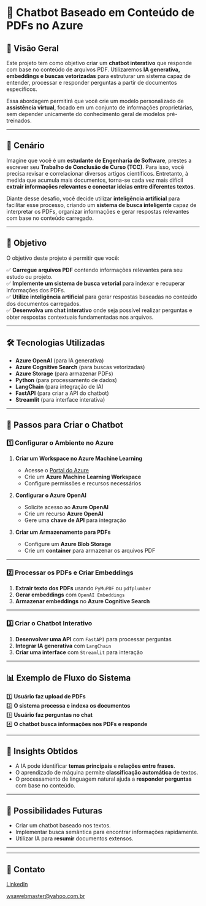 # 🚀 Chatbot Baseado em Conteúdo de PDFs no Azure  

## 📌 Visão Geral  
Este projeto tem como objetivo criar um **chatbot interativo** que responde com base no conteúdo de arquivos PDF. Utilizaremos **IA generativa, embeddings e buscas vetorizadas** para estruturar um sistema capaz de entender, processar e responder perguntas a partir de documentos específicos.  

Essa abordagem permitirá que você crie um modelo personalizado de **assistência virtual**, focado em um conjunto de informações proprietárias, sem depender unicamente do conhecimento geral de modelos pré-treinados.  

---

## 🎯 Cenário  
Imagine que você é um **estudante de Engenharia de Software**, prestes a escrever seu **Trabalho de Conclusão de Curso (TCC)**. Para isso, você precisa revisar e correlacionar diversos artigos científicos. Entretanto, à medida que acumula mais documentos, torna-se cada vez mais difícil **extrair informações relevantes e conectar ideias entre diferentes textos**.  

Diante desse desafio, você decide utilizar **inteligência artificial** para facilitar esse processo, criando um **sistema de busca inteligente** capaz de interpretar os PDFs, organizar informações e gerar respostas relevantes com base no conteúdo carregado.  

---

## 🎯 Objetivo  
O objetivo deste projeto é permitir que você:  

✅ **Carregue arquivos PDF** contendo informações relevantes para seu estudo ou projeto.  
✅ **Implemente um sistema de busca vetorial** para indexar e recuperar informações dos PDFs.  
✅ **Utilize inteligência artificial** para gerar respostas baseadas no conteúdo dos documentos carregados.  
✅ **Desenvolva um chat interativo** onde seja possível realizar perguntas e obter respostas contextuais fundamentadas nos arquivos.  

---

## 🛠️ Tecnologias Utilizadas  
- **Azure OpenAI** (para IA generativa)  
- **Azure Cognitive Search** (para buscas vetorizadas)  
- **Azure Storage** (para armazenar PDFs)  
- **Python** (para processamento de dados)  
- **LangChain** (para integração de IA)  
- **FastAPI** (para criar a API do chatbot)  
- **Streamlit** (para interface interativa)  

---

## 🚀 Passos para Criar o Chatbot  

### 1️⃣ **Configurar o Ambiente no Azure**  
1. **Criar um Workspace no Azure Machine Learning**  
   - Acesse o [Portal do Azure](https://portal.azure.com/)  
   - Crie um **Azure Machine Learning Workspace**  
   - Configure permissões e recursos necessários  

2. **Configurar o Azure OpenAI**  
   - Solicite acesso ao **Azure OpenAI**  
   - Crie um recurso **Azure OpenAI**  
   - Gere uma **chave de API** para integração  

3. **Criar um Armazenamento para PDFs**  
   - Configure um **Azure Blob Storage**  
   - Crie um **container** para armazenar os arquivos PDF  

---

### 2️⃣ **Processar os PDFs e Criar Embeddings**  
1. **Extrair texto dos PDFs** usando `PyMuPDF` ou `pdfplumber`  
2. **Gerar embeddings** com `OpenAI Embeddings`  
3. **Armazenar embeddings** no **Azure Cognitive Search**  

---

### 3️⃣ **Criar o Chatbot Interativo**  
1. **Desenvolver uma API** com `FastAPI` para processar perguntas  
2. **Integrar IA generativa** com `LangChain`  
3. **Criar uma interface** com `Streamlit` para interação  

---

## 📊 Exemplo de Fluxo do Sistema  
1️⃣ **Usuário faz upload de PDFs**  
2️⃣ **O sistema processa e indexa os documentos**  
3️⃣ **Usuário faz perguntas no chat**  
4️⃣ **O chatbot busca informações nos PDFs e responde**  

---

## 📌 Insights Obtidos  
- A IA pode identificar **temas principais** e **relações entre frases**.  
- O aprendizado de máquina permite **classificação automática** de textos.  
- O processamento de linguagem natural ajuda a **responder perguntas** com base no conteúdo.  

---

## 🚀 Possibilidades Futuras  
- Criar um chatbot baseado nos textos.  
- Implementar busca semântica para encontrar informações rapidamente.  
- Utilizar IA para **resumir** documentos extensos.  

---
---

## 📧 Contato

[LinkedIn](https://www.linkedin.com/in/wsawebmaster/)

[wsawebmaster@yahoo.com.br](mailto:wsawebmaster@yahoo.com.br)